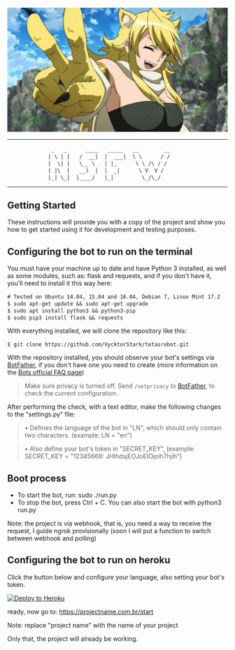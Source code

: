 <img src=yum.jpg></img>
* * *
                  _   _      ____   _____   __        __
                 | \ | |   /  __|  |  ___|  \ \      / /
                 |  \| |   \__ \   | |_      \ \ /\ / / 
                 | |\  |   __)  |  |  _|      \ V  V /  
                 |_| \_|  |____/   |_|         \_/\_/   

* * *

## Getting Started

These instructions will provide you with a copy of the project and show you how to get started using it for development and testing purposes.

## Configuring the bot to run on the terminal
You must have your machine up to date and have Python 3 installed, as well as some modules, such as: flask and requests, and if you don't have it, you'll need to install it this way here:
```
# Tested on Ubuntu 14.04, 15.04 and 16.04, Debian 7, Linux Mint 17.2
$ sudo apt-get update && sudo apt-get upgrade   
$ sudo apt install python3 && python3-pip
$ sudo pip3 install flask && requests 
```
With everything installed,  we will clone the repository like this:

```
$ git clone https://github.com/VycktorStark/tetasrobot.git
```

With the repository installed, you should observe your bot's settings via [BotFather](http://telegram.me/BotFather), if you don't have one you need to create (more information on the [Bots official FAQ page](https://core.telegram.org/bots/faq#what-messages-will-my-bot-get))

> Make sure privacy is turned off. Send `/setprivacy` to [BotFather](http://telegram.me/BotFather), to check the current configuration.

After performing the check, with a text editor, make the following changes to the "settings.py" file:
> •   Defines the language of the bot in "LN", which should only contain two characters. (example: LN = "en")

> •   Also define your bot's token in "SECRET_KEY", (example: SECRET_KEY = "12345669: JHIhdsjEOJoEIOjoih7hjih")

## Boot process

- To start the bot, run: sudo ./run.py
- To stop the bot, press Ctrl + C.
You can also start the bot with python3 run.py

Note: the project is via webhook, that is, you need a way to receive the request, I guide ngrok provisionally (soon I will put a function to switch between webhook and polling)

## Configuring the bot to run on heroku

Click the button below and configure your language, also setting your bot's token.

[![Deploy to Heroku](https://www.herokucdn.com/deploy/button.svg)](https://heroku.com/deploy)

ready, now go to: https://projectname.com.br/start

Note: replace "project name" with the name of your project

Only that, the project will already be working.
